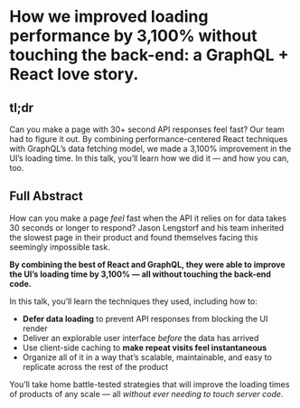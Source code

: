 # How we improved loading performance by 3,100% without touching the back-end: a GraphQL + React love story.

## tl;dr

Can you make a page with 30+ second API responses feel fast? Our team had to figure it out. By combining performance-centered React techniques with GraphQL’s data fetching model, we made a 3,100% improvement in the UI’s loading time. In this talk, you’ll learn how we did it — and how you can, too.

## Full Abstract

How can you make a page _feel_ fast when the API it relies on for data takes 30 seconds or longer to respond? Jason Lengstorf and his team inherited the slowest page in their product and found themselves facing this seemingly impossible task.

**By combining the best of React and GraphQL, they were able to improve the UI’s loading time by 3,100% — all without touching the back-end code.**

In this talk, you’ll learn the techniques they used, including how to:

* **Defer data loading** to prevent API responses from blocking the UI render
* Deliver an explorable user interface _before_ the data has arrived
* Use client-side caching to **make repeat visits feel instantaneous**
* Organize all of it in a way that’s scalable, maintainable, and easy to replicate across the rest of the product

You’ll take home battle-tested strategies that will improve the loading times of products of any scale — all _without ever needing to touch server code_.
